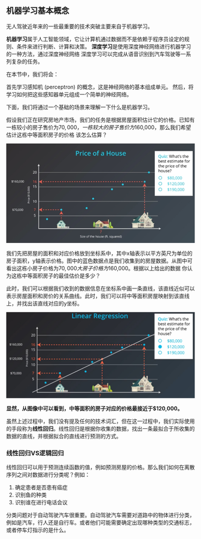 ## 机器学习基本概念

无人驾驶近年来的一些最重要的技术突破主要来自于机器学习。

**机器学习**属于人工智能领域，它让计算机通过数据而不是依赖于程序员设定的规则、条件来进行判断、计算和决策。
**深度学习**是使用深度神经网络进行机器学习的一种方法，通过深度神经网络 深度学习可以完成从语音识别到汽车驾驶等一系列复杂的任务。


在本节中，我们将会：

首先学习感知机 (perceptron) 的概念，这是神经网络的基本组成单元。
然后，将学习如何把这些感知器单元组成一个简单的神经网络。


下面，我们将通过一个基础的场景来理解一下什么是机器学习。

假设我们正在研究房地产市场，我们的任务是根据房屋面积估计它的价格。已知有一栋较小的房子售价为$70,000，一栋较大的房子售价为$160,000，那么我们希望估计这栋中等面积房子的价格 该怎么估算？

![](/assets/91.jpg)

我们先把房屋的面积和对应价格放到坐标系中，其中x轴表示以平方英尺为单位的房子面积，y轴表示价格。图中的蓝色数据点是我们收集到的房屋数据。从图中可看出这栋小房子价格为$70,000  大房子价格为$160,000。根据以上给出的数据 你认为这栋中等面积房子的最佳估价是多少？

此时，我们可以根据我们收到的数据信息在坐标系中画一条直线，该直线近似可以表示房屋面积和房价的关系曲线。此时，我们可以将中等面积房屋映射到该直线上，并找出该直线对应的y坐标。

![](/assets/92.jpg)

**显然，从图像中可以看到，中等面积的房子对应的价格最接近于$120,000。**

虽然上述过程中，我们没有提及任何的技术词汇，但在这一过程中，我们实际使用的手段称为**线性回归**。线性回归是根据你收集的数据，找出一条最拟合于所收集的数据的直线，并根据拟合的直线进行预测的方式。


### 线性回归VS逻辑回归

线性回归可以用于预测连续函数的值，例如预测房屋的价格。那么我们如何在离散序列之间对数据进行分类呢？例如：

1. 确定患者是否患有癌症
2. 识别鱼的种类
3. 识别谁在进行电话会议

分类问题对于自动驾驶汽车很重要。自动驾驶汽车需要对道路中的物体进行分类，例如是汽车，行人还是自行车。或者他们可能需要确定出现哪种类型的交通标志，或者停车灯指示的是什么。








